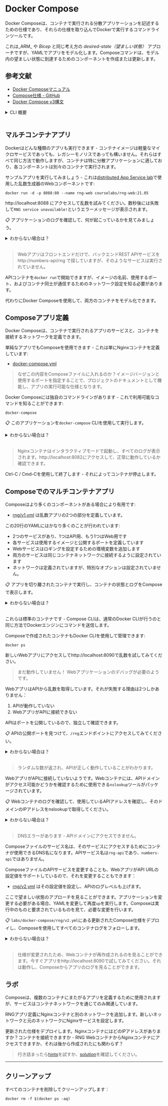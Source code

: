 # Docker Compose

Docker Composeは、コンテナで実行される分散アプリケーションを記述するための仕様であり、それらの仕様を取り込んでDockerで実行するコマンドラインツールです。

これは_ARM_ や _Bicep_ と同じ考え方の _desired-state（望ましい状態）_ アプローチですが、YAMLでアプリをモデル化します。Composeコマンドは、モデル内の望ましい状態に到達するためのコンポーネントを作成または更新します。

## 参考文献

- [Docker Composeマニュアル](https://docs.docker.com/compose/)
- [Compose仕様 - GitHub](https://github.com/compose-spec/compose-spec/blob/master/spec.md)
- [Docker Compose v3構文](https://docs.docker.com/compose/compose-file/compose-file-v3/)


<details>
  <summary>CLI 概要</summary>

元のDocker Compose CLIは別のツールです:



```
docker-compose --help

docker-compose up --help
```


> 最新のDockerにはComposeコマンドが組み込まれています。コマンドは同じですが、ハイフンがないので`docker-compose`は`docker compose`になります。どちらを使用しても構いません。

</details><br/>


## マルチコンテナアプリ

Dockerはどんな種類のアプリも実行できます - コンテナイメージは軽量なマイクロサービスであっても、レガシーモノリスであっても構いません。それらはすべて同じ方法で動作しますが、コンテナは特に分散アプリケーションに適しており、各コンポーネントは別々のコンテナで実行されます。

サンプルアプリを実行してみましょう - これは[distributed App Service lab](/labs/appservice-api)で使用した乱数生成器のWebコンポーネントです:


```
docker run -d -p 8088:80 --name rng-web courselabs/rng-web:21.05
```


http://localhost:8088 にアクセスして乱数を試みてください。数秒後には失敗して`RNG service unavailable!`というエラーメッセージが表示されます。

📋 アプリケーションのログを確認して、何が起こっているかを見てみましょう。

<details>
  <summary>わからない場合は？</summary>



```
# コンテナはrng-webと呼ばれるはずです:
docker logs rng-web

# エラーが見られたら、コンテナIDを見つけてログコマンドを再実行してください:

docker ps

docker logs <id>
```


</details><br/>

> Webアプリはフロントエンドだけで、バックエンドREST APIサービスをhttp://numbers-api/rng で探していますが、そのようなサービスは実行されていません。

APIコンテナを`docker run`で開始できますが、イメージの名前、使用するポート、およびコンテナ同士が通信するためのネットワーク設定を知る必要があります。

代わりにDocker Composeを使用して、両方のコンテナをモデル化できます。

## Composeアプリ定義

Docker Composeは、コンテナで実行されるアプリのサービスと、コンテナを接続するネットワークを定義できます。

単純なアプリでもComposeを使用できます - これは単にNginxコンテナを定義しています:

- [docker-compose.yml](./nginx/docker-compose.yml)

> なぜこの内容をComposeファイルに入れるのか？イメージバージョンと使用するポートを指定することで、プロジェクトのドキュメントとして機能し、アプリの実行可能な仕様となります。

Docker Composeには独自のコマンドラインがあります - これで利用可能なコマンドを知ることができます:



```
docker-compose
```


📋 このアプリケーションを`docker-compose` CLIを使用して実行します。

<details>
  <summary>わからない場合は？</summary>



```
# アプリを開始するために'up'を実行し、Composeファイルを指します
docker-compose -f labs/docker-compose/nginx/docker-compose.yml up
```


</details><br/>

> Nginxコンテナはインタラクティブモードで起動し、すべてのログが表示されます。http://localhost:8082にアクセスして、正常に動作しているか確認できます。

Ctrl-C / Cmd-Cを使用して終了します - それによってコンテナが停止します。

## Composeでのマルチコンテナアプリ

Composeはより多くのコンポーネントがある場合により有用です:

- [rng/v1.yml](/labs/docker-compose/rng/v1.yml) は乱数アプリの2つの部分を定義しています。

この20行のYAMLにはかなり多くのことが行われています:

- 2つのサービスがあり、1つはAPI用、もう1つはWeb用です
- 各サービスは使用するイメージと公開するポートを定義しています
- Webサービスはロギングを設定するための環境変数を追加します
- 両方のサービスは同じコンテナネットワークに接続するように設定されています
- ネットワークは定義されていますが、特別なオプションは設定されていません。

📋 アプリを切り離されたコンテナで実行し、コンテナの状態とログをComposeで表示します。

<details>
  <summary>わからない場合は？</summary>



```
# アプリを実行します:
docker-compose -f ./labs/docker-compose/rng/v1.yml up -d

# このアプリのコンテナだけを表示するためにcomposeを使用します:
docker-compose -f ./labs/docker-compose/rng/v1.yml ps

# このアプリのログを表示します:
docker-compose -f ./labs/docker-compose/rng/v1.yml logs
```


</details><br/>

これらは標準のコンテナです - Compose CLIは、通常のDocker CLIが行うのと同じ方法でDockerエンジンにコマンドを送信します。

Composeで作成されたコンテナもDocker CLIを使用して管理できます:



```
docker ps
```


新しいWebアプリにアクセスしてhttp://localhost:8090で乱数を試してみてください。

> まだ動作していません！ Webアプリケーションのデバッグが必要のようです。

WebアプリはAPIから乱数を取得しています。それが失敗する理由は2つしかありません：

1. APIが動作していない
2. WebアプリがAPIに接続できない

APIはポートを公開しているので、独立して確認できます。

📋 APIの公開ポートを見つけて、`/rng`エンドポイントにアクセスしてみてください。

<details>
  <summary>わからない場合は？</summary>


```
# APIはポート8089でリスニングしています - ComposeファイルまたはCLIを使用してそれを確認できます:
docker-compose -f ./labs/docker-compose/rng/v1.yml port rng-api 80

curl localhost:8089/rng
```


</details><br/>

> ランダムな数が返され、APIが正しく動作していることがわかります。

WebアプリがAPIに接続していないようです。Webコンテナには、APIドメインがアクセス可能かどうかを確認するために使用できる`nslookup`ツールがパッケージされています。

📋 Webコンテナのログを確認して、使用しているAPIアドレスを確認し、そのドメインのIPアドレスをnslookupで取得してください。

<details>
  <summary>わからない場合は？</summary>


```
docker ps

docker logs rng-rng-web-1

# Webアプリは'domains-api'ドメインを使用しています

# コンテナ内でnslookupコマンドを実行します:
docker exec rng-rng-web-1 nslookup numbers-api
```


</details><br/>

> DNSエラーがあります - APIドメインにアクセスできません。

Composeファイルのサービス名は、そのサービスにアクセスするためにコンテナが使用できるDNS名になります。APIサービス名は`rng-api`であり、`numbers-api`ではありません。

ComposeファイルのAPIサービスを変更することも、WebアプリがAPI URLの設定値をサポートしているので、それを変更することもできます：

- [rng/v2.yml](/labs/docker-compose/rng/v2.yml) はその設定値を設定し、APIのログレベルも上げます。

ここで望ましい状態のアプローチを見ることができます。アプリケーションを変更する必要がある場合、YAMLを変更して再度`up`を実行します。Composeは実行中のものと要求されているものを見て、必要な変更を行います。

📋 `labs/docker-compose/rng/v2.yml`にある更新されたCompose仕様をデプロイし、Composeを使用してすべてのコンテナログをフォローします。

<details>
  <summary>わからない場合は？</summary>



```
docker-compose -f ./labs/docker-compose/rng/v2.yml up -d

docker-compose -f ./labs/docker-compose/rng/v2.yml logs -f
```

</details><br/>

> 仕様が変更されたため、Webコンテナが再作成されるのを見ることができます。今すぐアプリをhttp://localhost:8090で試してみてください。それは動作し、Composeからアプリのログを見ることができます。

## ラボ

Composeは、複数のコンテナにまたがるアプリを定義するために使用されますが、サービスはコンテナネットワークを通じてのみ関連しています。

RNGアプリ定義にNginxコンテナと別のネットワークを追加します。新しいネットワークと元のネットワークにNginxサービスを設定します。

更新された仕様をデプロイします。NginxコンテナにはどのIPアドレスがありますか？コンテナを接続できますか - RNG WebコンテナからNginxコンテナにアクセスできますか、それは後から作成されたにも関わらず？

> 行き詰まったら[hints](hints_jp.md)を試すか、[solution](solution_jp.md)を確認してください。

___
## クリーンアップ

すべてのコンテナを削除してクリーンアップします：



```
docker rm -f $(docker ps -aq)
```
